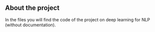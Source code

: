 ## About the project

In the files you will find the code of the project on deep learning for NLP (without documentation).

